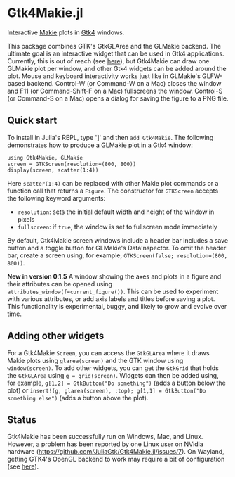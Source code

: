 # Gtk4Makie.jl

Interactive [Makie](https://github.com/JuliaPlots/Makie.jl) plots in [Gtk4](https://github.com/JuliaGtk/Gtk4.jl) windows.

This package combines GTK's GtkGLArea and the GLMakie backend. The ultimate goal is an interactive widget that can be used in Gtk4 applications. Currently, this is out of reach (see [here](https://github.com/JuliaGtk/Gtk4Makie.jl/pull/3)), but Gtk4Makie can draw one GLMakie plot per window, and other Gtk4 widgets can be added around the plot. Mouse and keyboard interactivity works just like in GLMakie's GLFW-based backend. Control-W (or Command-W on a Mac) closes the window and F11 (or Command-Shift-F on a Mac) fullscreens the window. Control-S (or Command-S on a Mac) opens a dialog for saving the figure to a PNG file.

## Quick start

To install in Julia's REPL, type ']' and then `add Gtk4Makie`. The following demonstrates how to produce a GLMakie plot in a Gtk4 window:
```
using Gtk4Makie, GLMakie
screen = GTKScreen(resolution=(800, 800))
display(screen, scatter(1:4))
```
Here `scatter(1:4)` can be replaced with other Makie plot commands or a function call that returns a `Figure`. The constructor for `GTKScreen` accepts the following keyword arguments:

- `resolution`: sets the initial default width and height of the window in pixels
- `fullscreen`: if `true`, the window is set to fullscreen mode immediately

By default, Gtk4Makie screen windows include a header bar includes a save button and a toggle button for GLMakie's DataInspector. To omit the header bar, create a screen using, for example, `GTKScreen(false; resolution=(800, 800))`.

**New in version 0.1.5** A window showing the axes and plots in a figure and their attributes can be opened using `attributes_window(f=current_figure())`. This can be used to experiment with various attributes, or add axis labels and titles before saving a plot. This functionality is experimental, buggy, and likely to grow and evolve over time.

## Adding other widgets

For a Gtk4Makie `Screen`, you can access the `GtkGLArea` where it draws Makie plots using `glarea(screen)` and the GTK window using `window(screen)`. To add other widgets, you can get the `GtkGrid` that holds the `GtkGLArea` using `g = grid(screen)`. Widgets can then be added using, for example, `g[1,2] = GtkButton("Do something")` (adds a button below the plot) or `insert!(g, glarea(screen), :top); g[1,1] = GtkButton("Do something else")` (adds a button above the plot).

## Status

Gtk4Makie has been successfully run on Windows, Mac, and Linux. However, a problem has been reported by one Linux user on NVidia hardware (https://github.com/JuliaGtk/Gtk4Makie.jl/issues/7). On Wayland, getting GTK4's OpenGL backend to work may require a bit of configuration (see [here](https://github.com/JuliaGtk/Gtk4.jl#enabling-gtk4s-egl-backend-linux)).
